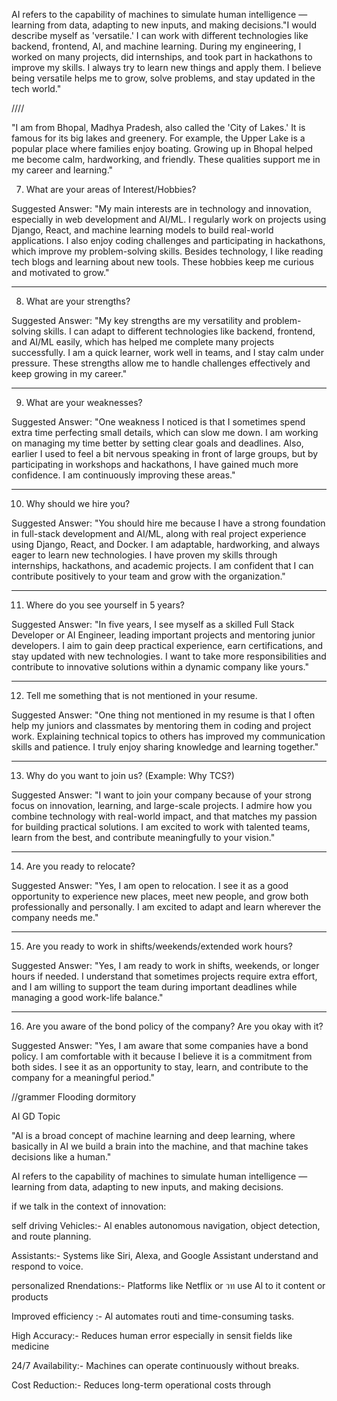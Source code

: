 AI refers to the capability of machines to simulate human intelligence — learning from data, adapting to new inputs, and making decisions."I would describe myself as 'versatile.' I can work with different technologies like backend, frontend, AI, and machine learning. During my engineering, I worked on many projects, did internships, and took part in hackathons to improve my skills. I always try to learn new things and apply them. I believe being versatile helps me to grow, solve problems, and stay updated in the tech world."








////


"I am from Bhopal, Madhya Pradesh, also called the 'City of Lakes.' It is famous for its big lakes and greenery. For example, the Upper Lake is a popular place where families enjoy boating. Growing up in Bhopal helped me become calm, hardworking, and friendly. These qualities support me in my career and learning."




7. What are your areas of Interest/Hobbies?

Suggested Answer:
"My main interests are in technology and innovation, especially in web development and AI/ML. I regularly work on projects using Django, React, and machine learning models to build real-world applications.
I also enjoy coding challenges and participating in hackathons, which improve my problem-solving skills. Besides technology, I like reading tech blogs and learning about new tools. These hobbies keep me curious and motivated to grow."


---

8. What are your strengths?

Suggested Answer:
"My key strengths are my versatility and problem-solving skills. I can adapt to different technologies like backend, frontend, and AI/ML easily, which has helped me complete many projects successfully.
I am a quick learner, work well in teams, and I stay calm under pressure. These strengths allow me to handle challenges effectively and keep growing in my career."


---

9. What are your weaknesses?

Suggested Answer:
"One weakness I noticed is that I sometimes spend extra time perfecting small details, which can slow me down. I am working on managing my time better by setting clear goals and deadlines.
Also, earlier I used to feel a bit nervous speaking in front of large groups, but by participating in workshops and hackathons, I have gained much more confidence. I am continuously improving these areas."


---

10. Why should we hire you?

Suggested Answer:
"You should hire me because I have a strong foundation in full-stack development and AI/ML, along with real project experience using Django, React, and Docker.
I am adaptable, hardworking, and always eager to learn new technologies. I have proven my skills through internships, hackathons, and academic projects. I am confident that I can contribute positively to your team and grow with the organization."


---

11. Where do you see yourself in 5 years?

Suggested Answer:
"In five years, I see myself as a skilled Full Stack Developer or AI Engineer, leading important projects and mentoring junior developers.
I aim to gain deep practical experience, earn certifications, and stay updated with new technologies. I want to take more responsibilities and contribute to innovative solutions within a dynamic company like yours."


---

12. Tell me something that is not mentioned in your resume.

Suggested Answer:
"One thing not mentioned in my resume is that I often help my juniors and classmates by mentoring them in coding and project work.
Explaining technical topics to others has improved my communication skills and patience. I truly enjoy sharing knowledge and learning together."


---

13. Why do you want to join us? (Example: Why TCS?)

Suggested Answer:
"I want to join your company because of your strong focus on innovation, learning, and large-scale projects. I admire how you combine technology with real-world impact, and that matches my passion for building practical solutions.
I am excited to work with talented teams, learn from the best, and contribute meaningfully to your vision."


---

14. Are you ready to relocate?

Suggested Answer:
"Yes, I am open to relocation. I see it as a good opportunity to experience new places, meet new people, and grow both professionally and personally. I am excited to adapt and learn wherever the company needs me."


---

15. Are you ready to work in shifts/weekends/extended work hours?

Suggested Answer:
"Yes, I am ready to work in shifts, weekends, or longer hours if needed. I understand that sometimes projects require extra effort, and I am willing to support the team during important deadlines while managing a good work-life balance."


---

16. Are you aware of the bond policy of the company? Are you okay with it?

Suggested Answer:
"Yes, I am aware that some companies have a bond policy. I am comfortable with it because I believe it is a commitment from both sides. I see it as an opportunity to stay, learn, and contribute to the company for a meaningful period."




//grammer
Flooding
dormitory





AI GD Topic

"AI is a broad concept of machine learning and deep learning, where basically in AI we build a brain into the machine, and that machine takes decisions like a human."

AI refers to the capability of machines to simulate human intelligence — learning from data, adapting to new inputs, and making decisions.

if we talk in the context of innovation:

self driving Vehicles:-
Al enables autonomous navigation, object detection, and route planning.


Assistants:-
Systems like Siri, Alexa, and Google Assistant understand and respond to voice.

personalized Rnendations:-
Platforms like Netflix or วท use Al to it content or products




Improved efficiency :-
Al automates routi and time-consuming tasks.

High Accuracy:-
Reduces human error especially in sensit fields like medicine

24/7 Availability:-
Machines can operate continuously without breaks.

Cost Reduction:-
Reduces long-term operational costs through